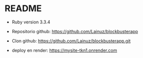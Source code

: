 # README


* Ruby version 3.3.4

* Repositorio github: https://github.com/Lainuz/blockbusterapp

* Clon github: https://github.com/Lainuz/blockbusterapp.git




* deploy en render: https://mysite-tkn1.onrender.com
